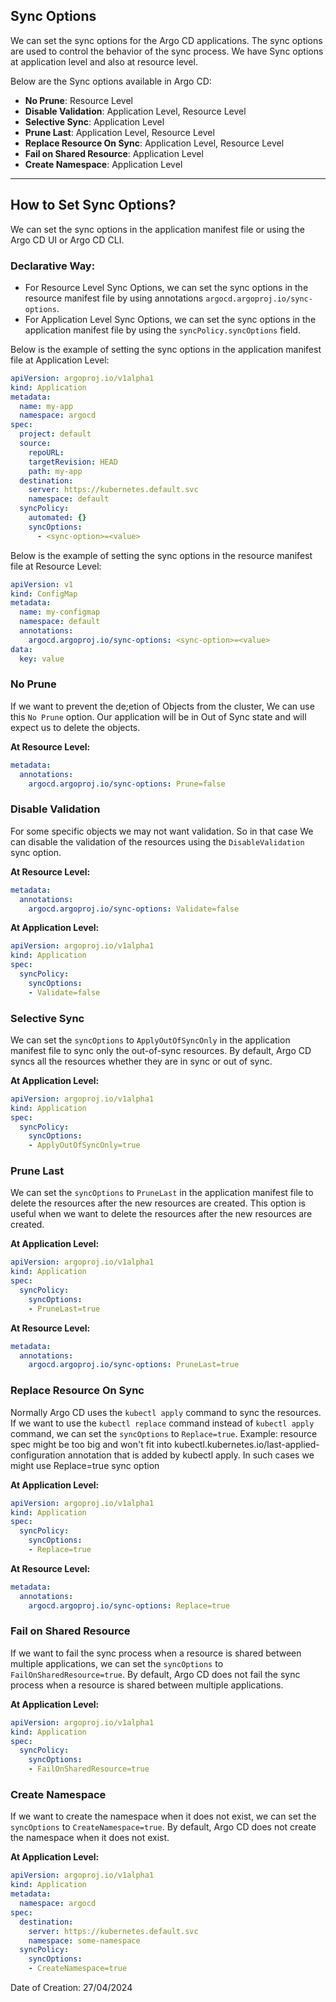 ## Sync Options

We can set the sync options for the Argo CD applications. The sync options are used to control the behavior of the sync process. We have Sync options at application level and also at resource level.

Below are the Sync options available in Argo CD:

- **No Prune**: Resource Level 
- **Disable Validation**: Application Level, Resource Level
- **Selective Sync**: Application Level
- **Prune Last**: Application Level, Resource Level
- **Replace Resource On Sync**: Application Level, Resource Level
- **Fail on Shared Resource**: Application Level
- **Create Namespace**: Application Level

---

## How to Set Sync Options?

We can set the sync options in the application manifest file or using the Argo CD UI or Argo CD CLI.

### Declarative Way:

- For Resource Level Sync Options, we can set the sync options in the resource manifest file by using annotations `argocd.argoproj.io/sync-options`.
- For Application Level Sync Options, we can set the sync options in the application manifest file by using the `syncPolicy.syncOptions` field.

Below is the example of setting the sync options in the application manifest file at Application Level:

```yaml
apiVersion: argoproj.io/v1alpha1
kind: Application
metadata:
  name: my-app
  namespace: argocd
spec:
  project: default
  source:
    repoURL:
    targetRevision: HEAD
    path: my-app 
  destination:
    server: https://kubernetes.default.svc
    namespace: default
  syncPolicy:
    automated: {}
    syncOptions:
      - <sync-option>=<value>
```

Below is the example of setting the sync options in the resource manifest file at Resource Level:

```yaml
apiVersion: v1
kind: ConfigMap
metadata:
  name: my-configmap
  namespace: default
  annotations:
    argocd.argoproj.io/sync-options: <sync-option>=<value>
data:
  key: value
```


### No Prune

If we want to prevent the de;etion of Objects from the cluster, We can use this `No Prune` option. Our application will be in Out of Sync state and will expect us to delete the objects.

**At Resource Level:**

```yaml
metadata:
  annotations:
    argocd.argoproj.io/sync-options: Prune=false
```

### Disable Validation

For some specific objects we may not want validation. So in that case We can disable the validation of the resources using the `DisableValidation` sync option.

**At Resource Level:**

```yaml
metadata:
  annotations:
    argocd.argoproj.io/sync-options: Validate=false
```

**At Application Level:**

```yaml
apiVersion: argoproj.io/v1alpha1
kind: Application
spec:
  syncPolicy:
    syncOptions:
    - Validate=false
```

### Selective Sync

We can set the `syncOptions` to `ApplyOutOfSyncOnly` in the application manifest file to sync only the out-of-sync resources. By default, Argo CD syncs all the resources whether they are in sync or out of sync.

**At Application Level:**

```yaml
apiVersion: argoproj.io/v1alpha1
kind: Application
spec:
  syncPolicy:
    syncOptions:
    - ApplyOutOfSyncOnly=true
```

### Prune Last

We can set the `syncOptions` to `PruneLast` in the application manifest file to delete the resources after the new resources are created. This option is useful when we want to delete the resources after the new resources are created.

**At Application Level:**

```yaml
apiVersion: argoproj.io/v1alpha1
kind: Application
spec:
  syncPolicy:
    syncOptions:
    - PruneLast=true
```

**At Resource Level:**

```yaml
metadata:
  annotations:
    argocd.argoproj.io/sync-options: PruneLast=true
```

### Replace Resource On Sync

Normally Argo CD uses the `kubectl apply` command to sync the resources. If we want to use the `kubectl replace` command instead of `kubectl apply` command, we can set the `syncOptions` to `Replace=true`. Example: resource spec might be too big and won't fit into kubectl.kubernetes.io/last-applied-configuration annotation that is added by kubectl apply. In such cases we might use Replace=true sync option

**At Application Level:**

```yaml
apiVersion: argoproj.io/v1alpha1
kind: Application
spec:
  syncPolicy:
    syncOptions:
    - Replace=true
```

**At Resource Level:**

```yaml
metadata:
  annotations:
    argocd.argoproj.io/sync-options: Replace=true
```

### Fail on Shared Resource

If we want to fail the sync process when a resource is shared between multiple applications, we can set the `syncOptions` to `FailOnSharedResource=true`. By default, Argo CD does not fail the sync process when a resource is shared between multiple applications.

**At Application Level:**

```yaml
apiVersion: argoproj.io/v1alpha1
kind: Application
spec:
  syncPolicy:
    syncOptions:
    - FailOnSharedResource=true
```

### Create Namespace

If we want to create the namespace when it does not exist, we can set the `syncOptions` to `CreateNamespace=true`. By default, Argo CD does not create the namespace when it does not exist.

**At Application Level:**

```yaml
apiVersion: argoproj.io/v1alpha1
kind: Application
metadata:
  namespace: argocd
spec:
  destination:
    server: https://kubernetes.default.svc
    namespace: some-namespace
  syncPolicy:
    syncOptions:
    - CreateNamespace=true
```

Date of Creation: 27/04/2024